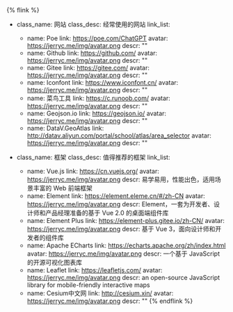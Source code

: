 {% flink %}
- class_name: 网站
  class_desc: 经常使用的网站
  link_list:
    - name: Poe
      link: https://poe.com/ChatGPT
      avatar: https://jerryc.me/img/avatar.png
      descr: ""
    - name: Github
      link: https://github.com/
      avatar: https://jerryc.me/img/avatar.png
      descr: ""
    - name: Gitee
      link: https://gitee.com/
      avatar: https://jerryc.me/img/avatar.png
      descr: ""
    - name: Iconfont
      link: https://www.iconfont.cn/
      avatar: https://jerryc.me/img/avatar.png
      descr: ""
    - name: 菜鸟工具
      link: https://c.runoob.com/
      avatar: https://jerryc.me/img/avatar.png
      descr: ""
    - name: Geojson.io
      link: https://geojson.io/
      avatar: https://jerryc.me/img/avatar.png
      descr: ""
    - name: DataV.GeoAtlas
      link: http://datav.aliyun.com/portal/school/atlas/area_selector
      avatar: https://jerryc.me/img/avatar.png
      descr: ""

- class_name: 框架
  class_desc: 值得推荐的框架
  link_list:
    - name: Vue.js
      link: https://cn.vuejs.org/
      avatar: https://jerryc.me/img/avatar.png
      descr: 易学易用，性能出色，适用场景丰富的 Web 前端框架
    - name: Element
      link: https://element.eleme.cn/#/zh-CN
      avatar: https://jerryc.me/img/avatar.png
      descr: Element，一套为开发者、设计师和产品经理准备的基于 Vue 2.0 的桌面端组件库
    - name: Element Plus
      link: https://element-plus.gitee.io/zh-CN/
      avatar: https://jerryc.me/img/avatar.png
      descr: 基于 Vue 3，面向设计师和开发者的组件库
    - name: Apache ECharts
      link: https://echarts.apache.org/zh/index.html
      avatar: https://jerryc.me/img/avatar.png
      descr: 一个基于 JavaScript 的开源可视化图表库
    - name: Leaflet
      link: https://leafletjs.com/
      avatar: https://jerryc.me/img/avatar.png
      descr: an open-source JavaScript library for mobile-friendly interactive maps
    - name: Cesium中文网
      link: http://cesium.xin/
      avatar: https://jerryc.me/img/avatar.png
      descr: ""
{% endflink %}